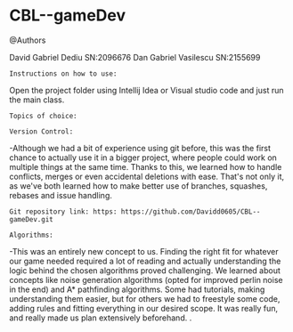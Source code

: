 # CBL--gameDev

@Authors

David Gabriel Dediu     SN:2096676
Dan Gabriel Vasilescu   SN:2155699

    Instructions on how to use: 
Open the project folder using Intellij Idea or Visual studio
code and just run the main class.

    Topics of choice:

    Version Control: 
-Although we had a bit of experience using git before,
this was the first chance to actually use it in a bigger project, where
people could work on multiple things at the same time. Thanks to this, we learned
how to handle conflicts, merges or even accidental deletions with ease. That's
not only it, as we've both learned how to make better use of branches, squashes,
rebases and issue handling. 

    Git repository link: https: https://github.com/Davidd0605/CBL--gameDev.git

    Algorithms: 
-This was an entirely new concept to us. Finding the right
fit for whatever our game needed required a lot of reading
and actually understanding the logic behind the chosen algorithms
proved challenging. We learned about concepts like noise generation algorithms
(opted for improved perlin noise in the end) and A* pathfinding algorithms.
Some had tutorials, making understanding them easier, but for others
we had to freestyle some code, adding rules and fitting everything 
in our desired scope. It was really fun, and really made us
plan extensively beforehand. .
